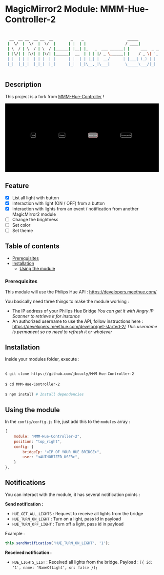 # MagicMirror2 Module: MMM-Hue-Controller-2

```bash

  __  __ __  __ __  __        _    _                    _____            _             _ _                ___
 |  \/  |  \/  |  \/  |      | |  | |                  / ____|          | |           | | |              |__ \
 | \  / | \  / | \  / |______| |__| |_   _  ___ ______| |     ___  _ __ | |_ _ __ ___ | | | ___ _ __ ______ ) |
 | |\/| | |\/| | |\/| |______|  __  | | | |/ _ \______| |    / _ \| '_ \| __| '__/ _ \| | |/ _ \ '__|______/ /
 | |  | | |  | | |  | |      | |  | | |_| |  __/      | |___| (_) | | | | |_| | | (_) | | |  __/ |        / /_
 |_|  |_|_|  |_|_|  |_|      |_|  |_|\__,_|\___|       \_____\___/|_| |_|\__|_|  \___/|_|_|\___|_|       |____|



```

## Description

This project is a fork from [MMM-Hue-Controller](https://github.com/gueguet/MMM-Hue-Controller) !

![screenshot](assets/MMM-Hue-Controller-2-screenshot.png)

## Feature

-   [x] List all light with button
-   [x] Interaction with light (ON / OFF) from a button
-   [x] Interaction with lights from an event / notification from another MagicMirror2 module
-   [ ] Change the brightness
-   [ ] Set color
-   [ ] Set theme

## Table of contents

-   [Prerequisites](#prerequisites)
-   [Installation](#installation)
    -   [Using the module](#using-the-module)

### Prerequisites

This module will use the Philips Hue API : https://developers.meethue.com/

You basically need three things to make the module working :

-   The IP address of your Philips Hue Bridge
    _You can get it with Angry IP Scanner to retrieve it for instance_
-   An authorized username to use the API, follow instructions here : https://developers.meethue.com/develop/get-started-2/
    _This username is permanent so no need to refresh it or whatever_

## Installation

Inside your modules folder, execute :

```bash

$ git clone https://github.com/jboucly/MMM-Hue-Controller-2

$ cd MMM-Hue-Controller-2

$ npm install # Install dependencies
```

## Using the module

In the `config/config.js` file, just add this to the `modules` array :

```js
{
    module: "MMM-Hue-Controller-2",
    position: "top_right",
    config: {
        bridgeIp: "<IP_OF_YOUR_HUE_BRIDGE>",
        user: "<AUTHORIZED_USER>",
    }
},
```

## Notifications

You can interact with the module, it has several notification points :

**Send notification :**

-   `HUE_GET_ALL_LIGHTS` : Request to receive all lights from the bridge
-   `HUE_TURN_ON_LIGHT` : Turn on a light, pass id in payload
-   `HUE_TURN_OFF_LIGHT` : Turn off a light, pass id in payload

Example :

```javascript
this.sendNotification('HUE_TURN_ON_LIGHT', '1');
```

**Received notification :**

-   `HUE_LIGHTS_LIST` : Received all lights from the bridge.
    Payload : `[{ id: '1', name: 'NameOfLight', on: false }];`
